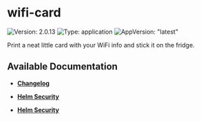 # wifi-card

![Version: 2.0.13](https://img.shields.io/badge/Version-2.0.13-informational?style=flat-square) ![Type: application](https://img.shields.io/badge/Type-application-informational?style=flat-square) ![AppVersion: "latest"](https://img.shields.io/badge/AppVersion-"latest"-informational?style=flat-square)

Print a neat little card with your WiFi info and stick it on the fridge.

## Available Documentation

- [**Changelog**](CHANGELOG)

- [**Helm Security**](container-security)

- [**Helm Security**](helm-security)

